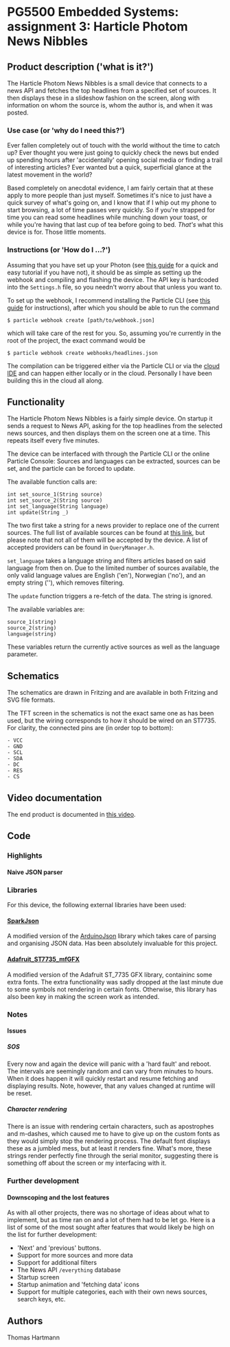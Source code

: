 # PG5500 Embedded Systems: assignment 3: Harticle Photom News Nibbles

## Product description ('what is it?')

The Harticle Photom News Nibbles is a small device that connects to a news API and fetches the top headlines from a specified set of sources. It then displays these in a slideshow fashion on the screen, along with information on whom the source is, whom the author is, and when it was posted.

### Use case (or 'why do I need this?')

Ever fallen completely out of touch with the world without the time to catch up? Ever thought you were just going to quickly check the news but ended up spending hours after 'accidentally' opening social media or finding a trail of interesting articles? Ever wanted but a quick, superficial glance at the latest movement in the world?

Based completely on anecdotal evidence, I am fairly certain that at these apply to more people than just myself. Sometimes it's nice to just have a quick survey of what's going on, and I know that if I whip out my phone to start browsing, a lot of time passes very quickly. So if you're strapped for time you can read some headlines while munching down your toast, or while you're having that last cup of tea before going to bed. _That's_ what this device is for. Those little moments.

### Instructions (or 'How do I ...?')

Assuming that you have set up your Photon (see [this guide](https://docs.particle.io/guide/getting-started/start/photon/) for a quick and easy tutorial if you have not), it should be as simple as setting up the webhook and compiling and flashing the device. The API key is hardcoded into the `Settings.h` file, so you needn't worry about that unless you want to.

To set up the webhook, I recommend installing the Particle CLI (see [this guide](https://docs.particle.io/guide/tools-and-features/cli/photon/) for instructions), after which you should be able to run the command
```
$ particle webhook create [path/to/webhook.json]
```
which will take care of the rest for you. So, assuming you're currently in the root of the project, the exact command would be
```
$ particle webhook create webhooks/headlines.json
```

The compilation can be triggered either via the Particle CLI or via the [cloud IDE](https://build.particle.io/build) and can happen either locally or in the cloud. Personally I have been building this in the cloud all along.

## Functionality

The Harticle Photom News Nibbles is a fairly simple device. On startup it sends a request to News API, asking for the top headlines from the selected news sources, and then displays them on the screen one at a time. This repeats itself every five minutes.

The device can be interfaced with through the Particle CLI or the online Particle Console: Sources and languages can be extracted, sources can be set, and the particle can be forced to update.

The available function calls are:

```
int set_source_1(String source)
int set_source_2(String source)
int set_language(String language)
int update(String _)
```
The two first take a string for a news provider to replace one of the current sources. The full list of available sources can be found at [this link](https://newsapi.org/sources), but please note that not all of them will be accepted by the device. A list of accepted providers can be found in `QueryManager.h`.

`set_language` takes a language string and filters articles based on said language from then on. Due to the limited number of sources available, the only valid language values are English ('en'), Norwegian ('no'), and an empty string (''), which removes filtering.

The `update` function triggers a re-fetch of the data. The string is ignored.

The available variables are:
```
source_1(string)
source_2(string)
language(string)
```

These variables return the currently active sources as well as the language parameter.

## Schematics

The schematics are drawn in Fritzing and are available in both Fritzing and SVG file formats.

The TFT screen in the schematics is not the exact same one as has been used, but the wiring corresponds to how it should be wired on an ST7735. For clarity, the connected pins are (in order top to bottom):

    - VCC
    - GND
    - SCL
    - SDA
    - DC
    - RES
    - CS

## Video documentation

The end product is documented in [this video](https://youtu.be/n6_GtWqN1b0).

## Code

### Highlights


#### Naive JSON parser

### Libraries

For this device, the following external libraries have been used:

#### [SparkJson](https://github.com/menan/SparkJson)

A modified version of the [ArduinoJson](http://arduinojson.org/) library which takes care of parsing and organising JSON data. Has been absolutely invaluable for this project.

#### [Adafruit_ST7735_mfGFX](https://github.com/pkourany/Adafruit_ST7735_mfGFX)

A modified version of the Adafruit ST_7735 GFX library, containinc some extra fonts. The extra functionality was sadly dropped at the last minute due to some symbols not rendering in certain fonts. Otherwise, this library has also been key in making the screen work as intended.

### Notes

#### Issues

##### SOS

Every now and again the device will panic with a 'hard fault' and reboot. The intervals are seemingly random and can vary from minutes to hours. When it does happen it will quickly restart and resume fetching and displaying results. Note, however, that any values changed at runtime will be reset.

##### Character rendering

There is an issue with rendering certain characters, such as apostrophes and m-dashes, which caused me to have to give up on the custom fonts as they would simply stop the rendering process. The default font displays these as a jumbled mess, but at least it renders fine. What's more, these strings render perfectly fine through the serial monitor, suggesting there is something off about the screen or my interfacing with it.

### Further development

#### Downscoping and the lost features

As with all other projects, there was no shortage of ideas about what to implement, but as time ran on and a lot of them had to be let go. Here is a list of some of the most sought after features that would likely be high on the list for further development:

- 'Next' and 'previous' buttons.
- Support for more sources and more data
- Support for additional filters
- The News API `/everything` database
- Startup screen
- Startup animation and 'fetching data' icons
- Support for multiple categories, each with their own news sources, search keys, etc.

## Authors

Thomas Hartmann

